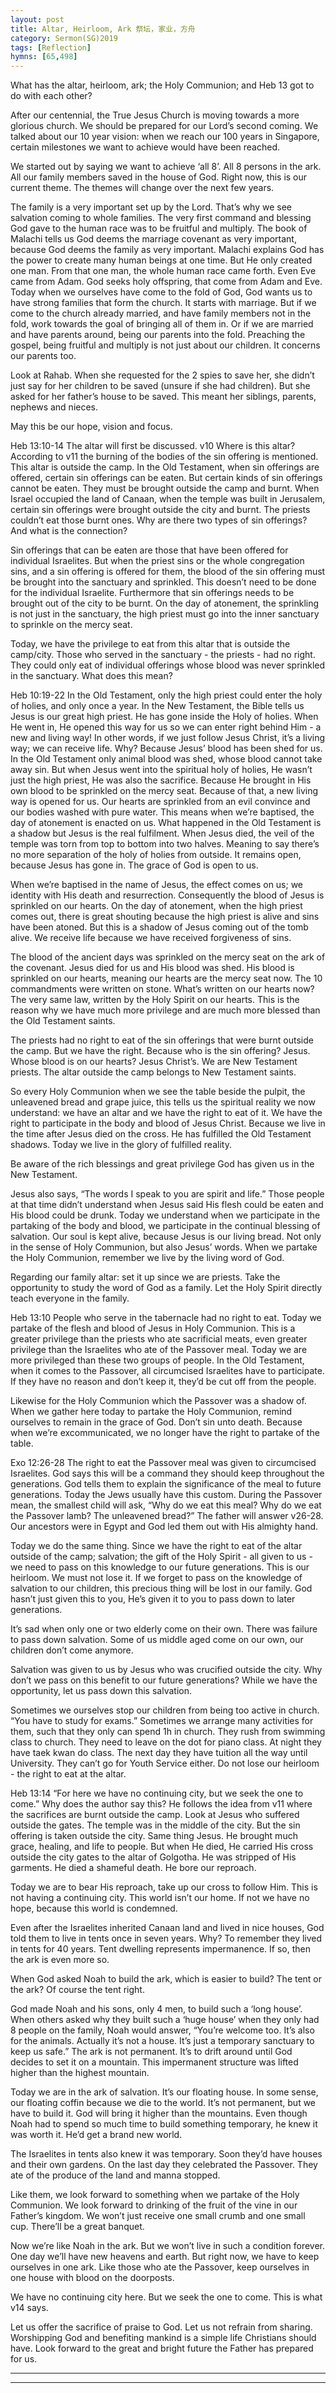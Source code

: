 ```yaml
---
layout: post
title: Altar, Heirloom, Ark 祭坛，家业，方舟
category: Sermon(SG)2019
tags: [Reflection]
hymns: [65,498]
---
```


What has the altar, heirloom, ark; the Holy Communion; and Heb 13 got to do with each other?

After our centennial, the True Jesus Church is moving towards a more glorious church. We should be prepared for our Lord’s second coming. We talked about our 10 year vision: when we reach our 100 years in Singapore, certain milestones we want to achieve would have been reached. 

We started out by saying we want to achieve ‘all 8’. All 8 persons in the ark. All our family members saved in the house of God. Right now, this is our current theme. The themes will change over the next few years. 

The family is a very important set up by the Lord. That’s why we see salvation coming to whole families. The very first command and blessing God gave to the human race was to be fruitful and multiply. The book of Malachi tells us God deems the marriage covenant as very important, because God deems the family as very important. Malachi explains God has the power to create many human beings at one time. But He only created one man. From that one man, the whole human race came forth. Even Eve came from Adam. God seeks holy offspring, that come from Adam and Eve. Today when we ourselves have come to the fold of God, God wants us to have strong families that form the church. It starts with marriage. But if we come to the church already married, and have family members not in the fold, work towards the goal of bringing all of them in. Or if we are married and have parents around, being our parents into the fold. Preaching the gospel, being fruitful and multiply is not just about our children. It concerns our parents too. 

Look at Rahab. When she requested for the 2 spies to save her, she didn’t just say for her children to be saved (unsure if she had children). But she asked for her father’s house to be saved. This meant her siblings, parents, nephews and nieces.

May this be our hope, vision and focus.

Heb 13:10-14
The altar will first be discussed.
v10 Where is this altar? According to v11 the burning of the bodies of the sin offering is mentioned. This altar is outside the camp. In the Old Testament, when sin offerings are offered, certain sin offerings can be eaten. But certain kinds of sin offerings cannot be eaten. They must be brought outside the camp and burnt. When Israel occupied the land of Canaan, when the temple was built in Jerusalem, certain sin offerings were brought outside the city and burnt. The priests couldn’t eat those burnt ones. Why are there two types of sin offerings? And what is the connection?

Sin offerings that can be eaten are those that have been offered for individual Israelites. But when the priest sins or the whole congregation sins, and a sin offering is offered for them, the blood of the sin offering must be brought into the sanctuary and sprinkled. This doesn’t need to be done for the individual Israelite. Furthermore that sin offerings needs to be brought out of the city to be burnt. On the day of atonement, the sprinkling is not just in the sanctuary, the high priest must go into the inner sanctuary to sprinkle on the mercy seat. 

Today, we have the privilege to eat from this altar that is outside the camp/city. Those who served in the sanctuary - the priests - had no right. They could only eat of individual offerings whose blood was never sprinkled in the sanctuary. What does this mean?

Heb 10:19-22
In the Old Testament, only the high priest could enter the holy of holies, and only once a year. In the New Testament, the Bible tells us Jesus is our great high priest. He has gone inside the Holy of holies. When He went in, He opened this way for us so we can enter right behind Him - a new and living way! In other words, if we just follow Jesus Christ, it’s a living way; we can receive life. Why? Because Jesus’ blood has been shed for us. In the Old Testament only animal blood was shed, whose blood cannot take away sin. But when Jesus went into the spiritual holy of holies, He wasn’t just the high priest, He was also the sacrifice. Because He brought in His own blood to be sprinkled on the mercy seat. Because of that, a new living way is opened for us. Our hearts are sprinkled from an evil convince and our bodies washed with pure water. This means when we’re baptised, the day of atonement is enacted on us. What happened in the Old Testament is a shadow but Jesus is the real fulfilment. When Jesus died, the veil of the temple was torn from top to bottom into two halves. Meaning to say there’s no more separation of the holy of holies from outside. It remains open, because Jesus has gone in. The grace of God is open to us. 

When we’re baptised in the name of Jesus, the effect comes on us; we identity with His death and resurrection. Consequently the blood of Jesus is sprinkled on our hearts. On the day of atonement, when the high priest comes out, there is great shouting because the high priest is alive and sins have been atoned. But this is a shadow of Jesus coming out of the tomb alive. We receive life because we have received forgiveness of sins. 

The blood of the ancient days was sprinkled on the mercy seat on the ark of the covenant. Jesus died for us and His blood was shed. His blood is sprinkled on our hearts, meaning our hearts are the mercy seat now. The 10 commandments were written on stone. What’s written on our hearts now? The very same law, written by the Holy Spirit on our hearts. This is the reason why we have much more privilege and are much more blessed than the Old Testament saints. 

The priests had no right to eat of the sin offerings that were burnt outside the camp. But we have the right. Because who is the sin offering? Jesus. Whose blood is on our hearts? Jesus Christ’s. We are New Testament priests. The altar outside the camp belongs to New Testament saints. 

So every Holy Communion when we see the table beside the pulpit, the unleavened bread and grape juice, this tells us the spiritual reality we now understand: we have an altar and we have the right to eat of it. We have the right to participate in the body and blood of Jesus Christ. Because we live in the time after Jesus died on the cross. He has fulfilled the Old Testament shadows. Today we live in the glory of fulfilled reality. 

Be aware of the rich blessings and great privilege God has given us in the New Testament. 

Jesus also says, “The words I speak to you are spirit and life.” Those people at that time didn’t understand when Jesus said His flesh could be eaten and His blood could be drunk. Today we understand when we participate in the partaking of the body and blood, we participate in the continual blessing of salvation. Our soul is kept alive, because Jesus is our living bread. Not only in the sense of Holy Communion, but also Jesus’ words. When we partake the Holy Communion, remember we live by the living word of God. 

Regarding our family altar: set it up since we are priests. Take the opportunity to study the word of God as a family. Let the Holy Spirit directly teach everyone in the family. 

Heb 13:10
People who serve in the tabernacle had no right to eat. Today we partake of the flesh and blood of Jesus in Holy Communion. This is a greater privilege than the priests who ate sacrificial meats, even greater privilege than the Israelites who ate of the Passover meal. Today we are more privileged than these two groups of people. In the Old Testament, when it comes to the Passover, all circumcised Israelites have to participate. If they have no reason and don’t keep it, they’d be cut off from the people. 

Likewise for the Holy Communion which the Passover was a shadow of. When we gather here today to partake the Holy Communion, remind ourselves to remain in the grace of God. Don’t sin unto death. Because when we’re excommunicated, we no longer have the right to partake of the table. 

Exo 12:26-28
The right to eat the Passover meal was given to circumcised Israelites. God says this will be a command they should keep throughout the generations. God tells them to explain the significance of the meal to future generations. Today the Jews usually have this custom. During the Passover mean, the smallest child will ask, “Why do we eat this meal? Why do we eat the Passover lamb? The unleavened bread?” The father will answer v26-28. Our ancestors were in Egypt and God led them out with His almighty hand. 

Today we do the same thing. Since we have the right to eat of the altar outside of the camp; salvation; the gift of the Holy Spirit - all given to us - we need to pass on this knowledge to our future generations. This is our heirloom. We must not lose it. If we forget to pass on the knowledge of salvation to our children, this precious thing will be lost in our family. God hasn’t just given this to you, He’s given it to you to pass down to later generations. 

It’s sad when only one or two elderly come on their own. There was failure to pass down salvation. Some of us middle aged come on our own, our children don’t come anymore. 

Salvation was given to us by Jesus who was crucified outside the city. Why don’t we pass on this benefit to our future generations? While we have the opportunity, let us pass down this salvation.

Sometimes we ourselves stop our children from being too active in church. “You have to study for exams.” Sometimes we arrange many activities for them, such that they only can spend 1h in church. They rush from swimming class to church. They need to leave on the dot for piano class. At night they have taek kwan do class. The next day they have tuition all the way until University. They can’t go for Youth Service either. Do not lose our heirloom - the right to eat at the altar. 

Heb 13:14
“For here we have no continuing city, but we seek the one to come.”
Why does the author say this? He follows the idea from v11 where the sacrifices are burnt outside the camp. Look at Jesus who suffered outside the gates. The temple was in the middle of the city. But the sin offering is taken outside the city. Same thing Jesus. He brought much grace, healing, and life to people. But when He died, He carried His cross outside the city gates to the altar of Golgotha. He was stripped of His garments. He died a shameful death. He bore our reproach. 

Today we are to bear His reproach, take up our cross to follow Him. This is not having a continuing city. This world isn’t our home. If not we have no hope, because this world is condemned. 

Even after the Israelites inherited Canaan land and lived in nice houses, God told them to live in tents once in seven years. Why? To remember they lived in tents for 40 years. Tent dwelling represents impermanence. If so, then the ark is even more so. 

When God asked Noah to build the ark, which is easier to build? The tent or the ark? Of course the tent right. 

God made Noah and his sons, only 4 men, to build such a ‘long house’. When others asked why they built such a ‘huge house’ when they only had 8 people on the family, Noah would answer, “You’re welcome too. It’s also for the animals. Actually it’s not a house. It’s just a temporary sanctuary to keep us safe.” The ark is not permanent. It’s to drift around until God decides to set it on a mountain. This impermanent structure was lifted higher than the highest mountain. 

Today we are in the ark of salvation. It’s our floating house. In some sense, our floating coffin because we die to the world. It’s not permanent, but we have to build it. God will bring it higher than the mountains. Even though Noah had to spend so much time to build something temporary, he knew it was worth it. He’d get a brand new world. 

The Israelites in tents also knew it was temporary. Soon they’d have houses and their own gardens. On the last day they celebrated the Passover. They ate of the produce of the land and manna stopped.

Like them, we look forward to something when we partake of the Holy Communion. We look forward to drinking of the fruit of the vine in our Father’s kingdom. We won’t just receive one small crumb and one small cup. There’ll be a great banquet. 

Now we’re like Noah in the ark. But we won’t live in such a condition forever. One day we’ll have new heavens and earth. But right now, we have to keep ourselves in one ark. Like those who ate the Passover, keep ourselves in one house with blood on the doorposts. 

We have no continuing city here. But we seek the one to come. This is what v14 says. 

Let us offer the sacrifice of praise to God. Let us not refrain from sharing. Worshipping God and benefiting mankind is a simple life Christians should have. Look forward to the great and bright future the Father has prepared for us. 


----
****
